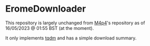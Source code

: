 # EromeDownloader

This repository is largely unchanged from [M4p4](https://github.com/M4p4/EromeDownloader)'s repository as of 16/05/2023 @ 01:55 BST (at the moment).

It only implements [tqdm](https://github.com/tqdm/tqdm) and has a simple download summary.
